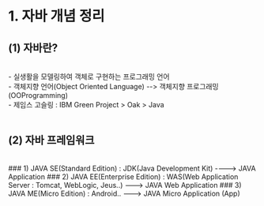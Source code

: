 # 1. 자바 개념 정리

## (1) 자바란?
<br>
- 실생활을 모델링하여 객체로 구현하는 프로그래밍 언어<br>
- 객체지향 언어(Object Oriented Language) --> 객체지향 프로그래밍(OOProgramming)<br>
- 제임스 고슬링 : IBM Green Project > Oak > Java <br>
<br>
	
## (2) 자바 프레임워크 
<br>
### 1) JAVA SE(Standard Edition) : JDK(Java Development Kit)  ----> JAVA Application
### 2) JAVA EE(Enterprise Edition) : WAS(Web Application Server : Tomcat, WebLogic, Jeus..) ---> JAVA Web Application
### 3) JAVA ME(Micro Edition) : Android..  ---> JAVA Micro Application (App)	                                  
		
